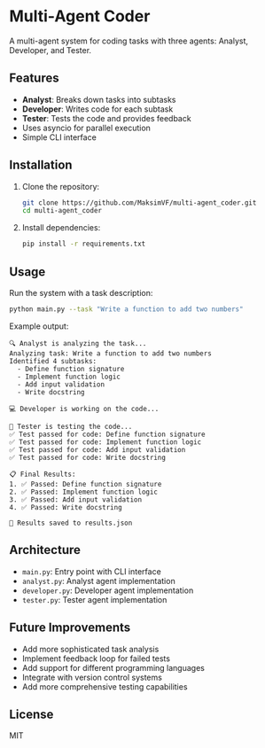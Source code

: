 
# Multi-Agent Coder

A multi-agent system for coding tasks with three agents: Analyst, Developer, and Tester.

## Features

- **Analyst**: Breaks down tasks into subtasks
- **Developer**: Writes code for each subtask
- **Tester**: Tests the code and provides feedback
- Uses asyncio for parallel execution
- Simple CLI interface

## Installation

1. Clone the repository:
   ```bash
   git clone https://github.com/MaksimVF/multi-agent_coder.git
   cd multi-agent_coder
   ```

2. Install dependencies:
   ```bash
   pip install -r requirements.txt
   ```

## Usage

Run the system with a task description:

```bash
python main.py --task "Write a function to add two numbers"
```

Example output:

```
🔍 Analyst is analyzing the task...
Analyzing task: Write a function to add two numbers
Identified 4 subtasks:
  - Define function signature
  - Implement function logic
  - Add input validation
  - Write docstring

💻 Developer is working on the code...

🧪 Tester is testing the code...
✅ Test passed for code: Define function signature
✅ Test passed for code: Implement function logic
✅ Test passed for code: Add input validation
✅ Test passed for code: Write docstring

📋 Final Results:
1. ✅ Passed: Define function signature
2. ✅ Passed: Implement function logic
3. ✅ Passed: Add input validation
4. ✅ Passed: Write docstring

💾 Results saved to results.json
```

## Architecture

- `main.py`: Entry point with CLI interface
- `analyst.py`: Analyst agent implementation
- `developer.py`: Developer agent implementation
- `tester.py`: Tester agent implementation

## Future Improvements

- Add more sophisticated task analysis
- Implement feedback loop for failed tests
- Add support for different programming languages
- Integrate with version control systems
- Add more comprehensive testing capabilities

## License

MIT

